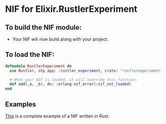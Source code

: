 # NIF for Elixir.RustlerExperiment

## To build the NIF module:

- Your NIF will now build along with your project.

## To load the NIF:

```elixir
defmodule RustlerExperiment do
  use Rustler, otp_app: :rustler_experiment, crate: "rustlerexperiment"

  # When your NIF is loaded, it will override this function.
  def add(_a, _b), do: :erlang.nif_error(:nif_not_loaded)
end
```

## Examples

[This](https://github.com/rusterlium/NifIo) is a complete example of a NIF written in Rust.
